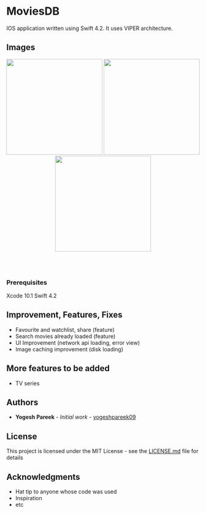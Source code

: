 # MoviesDB

IOS application written using Swift 4.2. It uses VIPER architecture.

## Images

<p align="center">
<img src="https://github.com/yogeshpareek09/TheMovies/blob/master/Images/ScreenShot_1.png" width="250">
<img src="https://github.com/yogeshpareek09/TheMovies/blob/master/Images/ScreenShot_2.png" width="250">
<img src="https://github.com/yogeshpareek09/TheMovies/blob/master/Images/ScreenShot_3.png" width="250">
</p>
<br/><br/>

### Prerequisites

Xcode 10.1
Swift 4.2

## Improvement, Features, Fixes

* Favourite and watchlist, share (feature)
* Search movies already loaded (feature)
* UI Improvement (network api loading, error view)
* Image caching improvement (disk loading)

## More features to be added
* TV series

## Authors

* **Yogesh Pareek** - *Initial work* - [yogeshpareek09](https://github.com/yogeshpareek09)

## License

This project is licensed under the MIT License - see the [LICENSE.md](LICENSE.md) file for details

## Acknowledgments

* Hat tip to anyone whose code was used
* Inspiration
* etc

